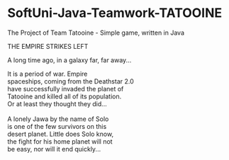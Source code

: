 SoftUni-Java-Teamwork-TATOOINE
==============================

The Project of Team Tatooine - Simple game, written in Java

THE EMPIRE STRIKES LEFT

A long time ago, in a galaxy far, far away...

It is a period of war. Empire<br />
spaceships, coming from the Deathstar 2.0<br />
have successfully invaded the planet of<br />
Tatooine and killed all of its population.<br />
Or at least they thought they did...<br />
<br />
A lonely Jawa by the name of Solo<br />
is one of the few survivors on this<br />
desert planet. Little does Solo know,<br />
the fight for his home planet will not<br />
be easy, nor will it end quickly...<br />
